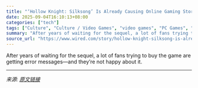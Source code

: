 ```yaml
---
title: "‘Hollow Knight: Silksong’ Is Already Causing Online Gaming Stores to Crash"
date: 2025-09-04T16:10:13+08:00
categories: ["tech"]
tags: ["Culture", "Culture / Video Games", "video games", "PC Games", "gaming culture", "Console Games", "Crashing Out"]
summary: "After years of waiting for the sequel, a lot of fans trying to buy the game are getting error messages—and they’re not happy about it."
source_url: "https://www.wired.com/story/hollow-knight-silksong-is-already-causing-online-gaming-stores-to-crash/"
---
```


After years of waiting for the sequel, a lot of fans trying to buy the game are getting error messages—and they’re not happy about it.

---

*来源: [原文链接](https://www.wired.com/story/hollow-knight-silksong-is-already-causing-online-gaming-stores-to-crash/)*
